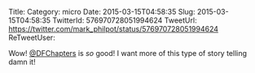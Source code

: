 Title: 
Category: micro
Date: 2015-03-15T04:58:35
Slug: 2015-03-15T04:58:35
TwitterId: 576970728051994624
TweetUrl: https://twitter.com/mark_philpot/status/576970728051994624
ReTweetUser: 

Wow! [@DFChapters](https://twitter.com/DFChapters) is *so* good! I want more of this type of story telling damn it!
